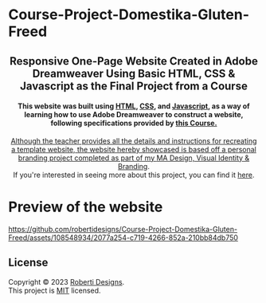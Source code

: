 # Course-Project-Domestika-Gluten-Freed

<h2 align="center">Responsive One-Page Website Created in Adobe Dreamweaver Using Basic HTML, CSS & Javascript as the Final Project from a Course</h2>

<h4 align="center">This website was built using <a href="https://developer.mozilla.org/en-US/docs/Web/HTML">HTML</a>, <a href="https://developer.mozilla.org/en-US/docs/Web/CSS">CSS</a>, and <a href="https://developer.mozilla.org/en-US/docs/Web/JavaScript">Javascript</a>, as a way of learning how to use Adobe Dreamweaver to construct a website, following specifications provided by <a href="https://www.domestika.org/es/courses/1194-diseno-web-responsive-con-adobe-dreamweaver/course">this Course.</h4>

<p align="center">Although the teacher provides all the details and instructions for recreating a template website, the website hereby showcased is based off a personal branding project completed as part of my <a href="https://www.uoc.edu/es/estudios/masters/master-universitario-diseno-identidad-visual-marca">MA Design, Visual Identity & Branding</a>.<br>If you're interested in seeing more about this project, you can find it <a href="https://www.behance.net/gallery/171083351/Gluten-Freed-Brand-Identity">here</a>.</p>

# Preview of the website


https://github.com/robertidesigns/Course-Project-Domestika-Gluten-Freed/assets/108548934/2077a254-c719-4266-852a-210bb84db750


## License
Copyright © 2023 [Roberti Designs](https://github.com/robertidesigns). <br />
This project is [MIT](https://github.com/avneesh0612/next-progress-bar/blob/main/LICENSE) licensed.

